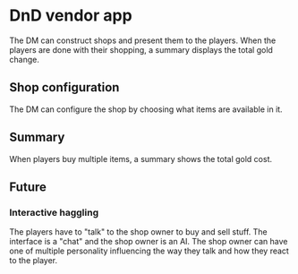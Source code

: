 # DnD vendor app

The DM can construct shops and present them to the players.
When the players are done with their shopping, a summary
displays the total gold change.

## Shop configuration

The DM can configure the shop by choosing what items are
available in it.

## Summary

When players buy multiple items, a summary shows the total gold cost.

## Future

### Interactive haggling

The players have to "talk" to the shop owner to buy and sell stuff.
The interface is a "chat" and the shop owner is an AI.
The shop owner can have one of multiple personality influencing the way they talk
and how they react to the player.
